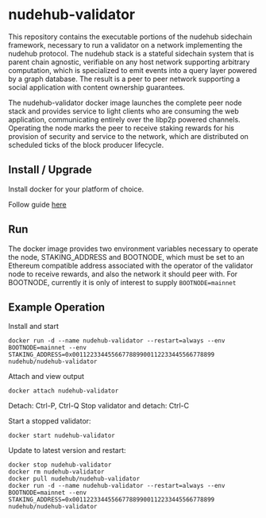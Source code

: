 # nudehub-validator

This repository contains the executable portions of the nudehub sidechain framework, necessary to run a validator on a network implementing the nudehub protocol. The nudehub stack is a stateful sidechain system that is parent chain agnostic, verifiable on any host network supporting arbitrary computation, which is specialized to emit events into a query layer powered by a graph database. The result is a peer to peer network supporting a social application with content ownership guarantees.

The nudehub-validator docker image launches the complete peer node stack and provides service to light clients who are consuming the web application, communicating entirely over the libp2p powered channels. Operating the node marks the peer to receive staking rewards for his provision of security and service to the network, which are distributed on scheduled ticks of the block producer lifecycle.

## Install / Upgrade

Install docker for your platform of choice.

Follow guide [here](https://gist.github.com/rstacruz/297fc799f094f55d062b982f7dac9e41)

## Run

The docker image provides two environment variables necessary to operate the node, STAKING_ADDRESS and BOOTNODE, which must be set to an Ethereum compatible address associated with the operator of the validator node to receive rewards, and also the network it should peer with. For BOOTNODE, currently it is only of interest to supply `BOOTNODE=mainnet`

## Example Operation

Install and start

```shell
docker run -d --name nudehub-validator --restart=always --env BOOTNODE=mainnet --env STAKING_ADDRESS=0x0011223344556677889900112233445566778899 nudehub/nudehub-validator
```

Attach and view output

```shell
docker attach nudehub-validator
```

Detach: Ctrl-P, Ctrl-Q
Stop validator and detach: Ctrl-C

Start a stopped validator:

```shell
docker start nudehub-validator
```

Update to latest version and restart:

```shell
docker stop nudehub-validator
docker rm nudehub-validator
docker pull nudehub/nudehub-validator
docker run -d --name nudehub-validator --restart=always --env BOOTNODE=mainnet --env STAKING_ADDRESS=0x0011223344556677889900112233445566778899 nudehub/nudehub-validator
```
